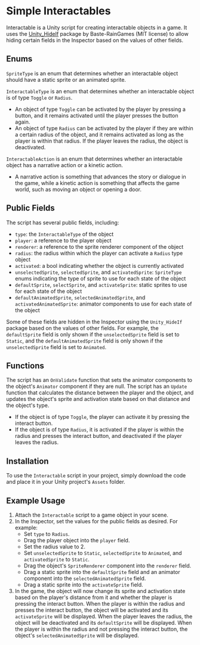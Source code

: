 # Simple Interactables

Interactable is a Unity script for creating interactable objects in a game. It uses the [Unity_HideIf](https://github.com/Baste-RainGames/Unity_HideIf) package by Baste-RainGames (MIT license) to allow hiding certain fields in the Inspector based on the values of other fields. 

## Enums

`SpriteType` is an enum that determines whether an interactable object should have a static sprite or an animated sprite.

`InteractableType` is an enum that determines whether an interactable object is of type `Toggle` or `Radius`. 
- An object of type `Toggle` can be activated by the player by pressing a button, and it remains activated until the player presses the button again. 
- An object of type `Radius` can be activated by the player if they are within a certain radius of the object, and it remains activated as long as the player is within that radius. If the player leaves the radius, the object is deactivated.

`InteractableAction` is an enum that determines whether an interactable object has a narrative action or a kinetic action. 
- A narrative action is something that advances the story or dialogue in the game, while a kinetic action is something that affects the game world, such as moving an object or opening a door.

## Public Fields

The script has several public fields, including:
- `type`: the `InteractableType` of the object
- `player`: a reference to the player object
- `renderer`: a reference to the sprite renderer component of the object
- `radius`: the radius within which the player can activate a `Radius` type object
- `activated`: a bool indicating whether the object is currently activated
- `unselectedSprite`, `selectedSprite`, and `activatedSprite`: `SpriteType` enums indicating the type of sprite to use for each state of the object
- `defaultSprite`, `selectSprite`, and `activateSprite`: static sprites to use for each state of the object
- `defaultAnimatedSprite`, `selectedAnimatedSprite`, and `activatedAnimatedSprite`: animator components to use for each state of the object

Some of these fields are hidden in the Inspector using the `Unity_HideIf` package based on the values of other fields. For example, the `defaultSprite` field is only shown if the `unselectedSprite` field is set to `Static`, and the `defaultAnimatedSprite` field is only shown if the `unselectedSprite` field is set to `Animated`.

## Functions

The script has an `OnValidate` function that sets the animator components to the object's `Animator` component if they are null.
The script has an `Update` function that calculates the distance between the player and the object, and updates the object's sprite and activation state based on that distance and the object's type. 
- If the object is of type `Toggle`, the player can activate it by pressing the interact button. 
- If the object is of type `Radius`, it is activated if the player is within the radius and presses the interact button, and deactivated if the player leaves the radius.

## Installation

To use the `Interactable` script in your project, simply download the code and place it in your Unity project's `Assets` folder.

## Example Usage

1. Attach the `Interactable` script to a game object in your scene.
2. In the Inspector, set the values for the public fields as desired. For example:
   - Set `type` to `Radius`.
   - Drag the player object into the `player` field.
   - Set the radius value to 2.
   - Set `unselectedSprite` to `Static`, `selectedSprite` to `Animated`, and `activatedSprite` to `Static`.
   - Drag the object's `SpriteRenderer` component into the `renderer` field.
   - Drag a static sprite into the `defaultSprite` field and an animator component into the `selectedAnimatedSprite` field.
   - Drag a static sprite into the `activateSprite` field.
3. In the game, the object will now change its sprite and activation state based on the player's distance from it and whether the player is pressing the interact button. When the player is within the radius and presses the interact button, the object will be activated and its `activateSprite` will be displayed. When the player leaves the radius, the object will be deactivated and its `defaultSprite` will be displayed. When the player is within the radius and not pressing the interact button, the object's `selectedAnimatedSprite` will be displayed.
